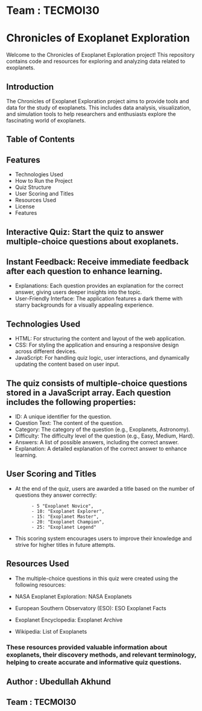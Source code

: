 # Team : TECMOI30
# Chronicles of Exoplanet Exploration

Welcome to the Chronicles of Exoplanet Exploration project! This repository contains code and resources for exploring and analyzing data related to exoplanets.

## Introduction
The Chronicles of Exoplanet Exploration project aims to provide tools and data for the study of exoplanets. This includes data analysis, visualization, and simulation tools to help researchers and enthusiasts explore the fascinating world of exoplanets.


## Table of Contents

## Features
- Technologies Used
- How to Run the Project
- Quiz Structure
- User Scoring and Titles
- Resources Used
- License
- Features

## Interactive Quiz: Start the quiz to answer multiple-choice questions about exoplanets.
## Instant Feedback: Receive immediate feedback after each question to enhance learning.
- Explanations: Each question provides an explanation for the correct answer, giving users deeper insights into the topic.
- User-Friendly Interface: The application features a dark theme with starry backgrounds for a visually appealing experience.

## Technologies Used
- HTML: For structuring the content and layout of the web application.
- CSS: For styling the application and ensuring a responsive design across different devices.
- JavaScript: For handling quiz logic, user interactions, and dynamically updating the content based on user input.


## The quiz consists of multiple-choice questions stored in a JavaScript array. Each question includes the following properties:

- ID: A unique identifier for the question.
- Question Text: The content of the question.
- Category: The category of the question (e.g., Exoplanets, Astronomy).
- Difficulty: The difficulty level of the question (e.g., Easy, Medium, Hard).
- Answers: A list of possible answers, including the correct answer.
- Explanation: A detailed explanation of the correct answer to enhance learning.

## User Scoring and Titles

- At the end of the quiz, users are awarded a title based on the number of questions they answer correctly:

            - 5 "Exoplanet Novice",
            - 10: "Exoplanet Explorer",
            - 15: "Exoplanet Master",
            - 20: "Exoplanet Champion",
            - 25: "Exoplanet Legend"
- This scoring system encourages users to improve their knowledge and strive for higher titles in future attempts.

## Resources Used

- The multiple-choice questions in this quiz were created using the following resources:

- NASA Exoplanet Exploration: NASA Exoplanets
- European Southern Observatory (ESO): ESO Exoplanet Facts
- Exoplanet Encyclopedia: Exoplanet Archive
- Wikipedia: List of Exoplanets
### These resources provided valuable information about exoplanets, their discovery methods, and relevant terminology, helping to create accurate and informative quiz questions.

## Author  : Ubedullah Akhund
## Team : TECMOI30
